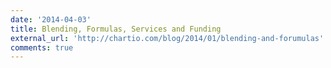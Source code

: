 ```yaml
---
date: '2014-04-03'
title: Blending, Formulas, Services and Funding
external_url: 'http://chartio.com/blog/2014/01/blending-and-forumulas'
comments: true
---
```

